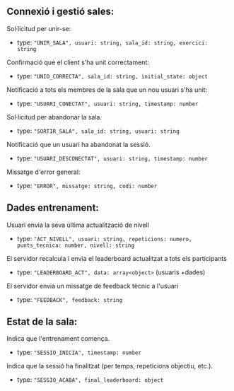 ## Connexió i gestió sales:

Sol·licitud per unir-se: 
- type: `"UNIR_SALA", usuari: string, sala_id: string, exercici: string` 

Confirmació que el client s'ha unit correctament:
- type:  `"UNIO_CORRECTA", sala_id: string, initial_state: object`

Notificació a tots els membres de la sala que un nou usuari s'ha unit:
- type: `"USUARI_CONECTAT", usuari: string, timestamp: number`

Sol·licitud per abandonar la sala.
- type: `"SORTIR_SALA", sala_id: string, usuari: string`

Notificació que un usuari ha abandonat la sessió.
- type: `"USUARI_DESCONECTAT", usuari: string, timestamp: number`

Missatge d'error general:
- type: `"ERROR", missatge: string, codi: number`

## Dades entrenament:  

Usuari envia la seva última actualització de nivell
- type: `"ACT_NIVELL", usuari: string, repeticions: numero, punts_tecnica: number, nivell: string` 

El servidor recalcula i envia el leaderboard actualitzat a tots els participants
- type: `"LEADERBOARD_ACT", data: array<object>` (usuaris +dades) 

El servidor envia un missatge de feedback tècnic a l'usuari 
- type: `"FEEDBACK", feedback: string`

## Estat de la sala: 

Indica que l'entrenament comença.
- type: `"SESSIO_INICIA", timestamp: number`

Indica que la sessió ha finalitzat (per temps, repeticions objectiu, etc.).
- type: `"SESSIO_ACABA", final_leaderboard: object`
